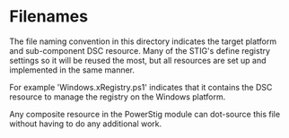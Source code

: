 # Filenames

The file naming convention in this directory indicates the target platform and sub-component DSC resource.
Many of the STIG's define registry settings so it will be reused the most, but all resources are set up and implemented in the same manner.

For example 'Windows.xRegistry.ps1' indicates that it contains the DSC resource to manage the registry on the Windows platform.

Any composite resource in the PowerStig module can dot-source this file without having to do any additional work.
